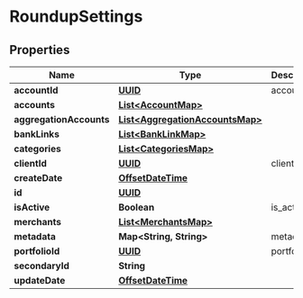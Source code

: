 
# RoundupSettings

## Properties
Name | Type | Description | Notes
------------ | ------------- | ------------- | -------------
**accountId** | [**UUID**](UUID.md) | account_id | 
**accounts** | [**List&lt;AccountMap&gt;**](AccountMap.md) |  |  [optional]
**aggregationAccounts** | [**List&lt;AggregationAccountsMap&gt;**](AggregationAccountsMap.md) |  |  [optional]
**bankLinks** | [**List&lt;BankLinkMap&gt;**](BankLinkMap.md) |  | 
**categories** | [**List&lt;CategoriesMap&gt;**](CategoriesMap.md) |  |  [optional]
**clientId** | [**UUID**](UUID.md) | client_id | 
**createDate** | [**OffsetDateTime**](OffsetDateTime.md) |  |  [optional]
**id** | [**UUID**](UUID.md) |  |  [optional]
**isActive** | **Boolean** | is_active |  [optional]
**merchants** | [**List&lt;MerchantsMap&gt;**](MerchantsMap.md) |  |  [optional]
**metadata** | **Map&lt;String, String&gt;** | metadata |  [optional]
**portfolioId** | [**UUID**](UUID.md) | portfolio_id |  [optional]
**secondaryId** | **String** |  |  [optional]
**updateDate** | [**OffsetDateTime**](OffsetDateTime.md) |  |  [optional]



